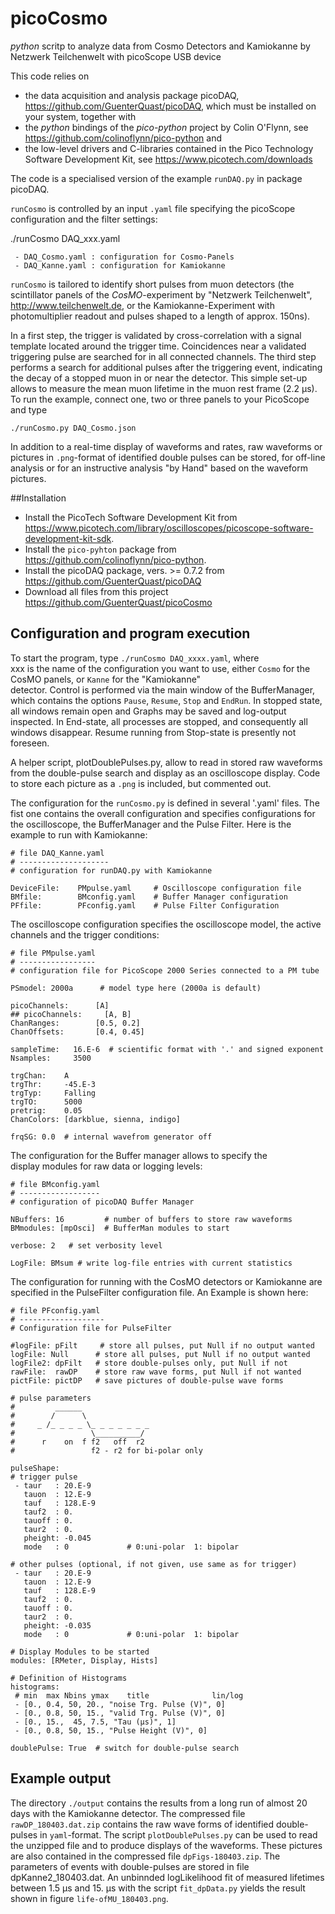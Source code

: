 # picoCosmo

*python* scritp to analyze data from Cosmo Detectors and Kamiokanne 
 by Netzwerk Teilchenwelt with picoScope USB device

This code relies on

  - the data acquisition and analysis package
    picoDAQ, https://github.com/GuenterQuast/picoDAQ, which 
    must be installed on your system, together with 
  - the  *python* bindings of the *pico-python* project by
    Colin O'Flynn, see https://github.com/colinoflynn/pico-python and 
  - the low-level drivers and C-libraries contained in 
    the Pico Technology Software Development Kit,
    see  https://www.picotech.com/downloads

The code is a specialised version of the example `runDAQ.py`
in package picoDAQ.

`runCosmo` is controlled by an input `.yaml` file specifying
the picoScope configuration and the filter settings:

   ./runCosmo DAQ_xxx.yaml

     - DAQ_Cosmo.yaml : configuration for Cosmo-Panels
     - DAQ_Kanne.yaml : configuration for Kamiokanne

`runCosmo` is tailored to identify short pulses from muon detectors (the 
scintillator panels of the *CosMO*-experiment by "Netzwerk Teilchenwelt",
http://www.teilchenwelt.de, or the Kamiokanne-Experiment with
photomultiplier readout and pulses shaped to a length of approx. 150ns). 

In a first step, the trigger is validated by cross-correlation with a signal template located around the trigger time. Coincidences near a validated triggering pulse are searched for in all connected channels. 
The third step performs a search for additional pulses after the
triggering event, indicating the decay of a stopped muon in or near the detector. This simple set-up allows to measure the mean muon lifetime
in the muon rest frame (2.2 µs). To run the example, connect one, two
or three panels to your PicoScope and type

  `./runCosmo.py DAQ_Cosmo.json` 


In addition to a real-time display of waveforms and rates, raw waveforms
or pictures in `.png`-format of identified double pulses can be stored,
for off-line analysis or for an instructive analysis "by Hand" based
on the waveform pictures.


##Installation

  - Install the PicoTech Software Development Kit from  
    <https://www.picotech.com/library/oscilloscopes/picoscope-software-development-kit-sdk>.
  - Install the `pico-pyhton` package from   
    <https://github.com/colinoflynn/pico-python>.
  - Install the picoDAQ package, vers. >= 0.7.2 from 
    <https://github.com/GuenterQuast/picoDAQ> 
  - Download all files from this project
    <https://github.com/GuenterQuast/picoCosmo> 

## Configuration and program execution
To start the program, type `./runCosmo DAQ_xxxx.yaml`, where  
xxx is the name of the configuration you want to use, either
`Cosmo` for the CosMO panels, or `Kanne` for the "Kamiokanne"   
detector. Control is performed via the main window of the
BufferManager, which contains the options `Pause`, `Resume`,
`Stop` and `EndRun`. In stopped state, all windows remain open
and Graphs may be saved and log-output inspected. In End-state,
all processes are stopped, and consequently all windows disappear.
Resume running from Stop-state is presently not foreseen. 

A helper script, plotDoublePulses.py, allow to read in stored
raw waveforms from the double-pulse search and display as an
oscilloscope display. Code to store each picture as a `.png`
is included, but commented out.

The configuration for the `runCosmo.py` is defined in several '.yaml' files. The fist one contains the overall configuration and specifies
configurations for the oscilloscope, the BufferManager and the Pulse
Filter.  Here is the example to run with Kamiokanne:

    # file DAQ_Kanne.yaml
    # --------------------
    # configuration for runDAQ.py with Kamiokanne 

    DeviceFile:    PMpulse.yaml     # Oscilloscope configuration file
    BMfile:        BMconfig.yaml    # Buffer Manager configuration
    PFfile:        PFconfig.yaml    # Pulse Filter Configuration 

The oscilloscope configuration specifies the oscilloscope model,
 the active channels and the trigger conditions:

    # file PMpulse.yaml
    # -----------------
    # configuration file for PicoScope 2000 Series connected to a PM tube

    PSmodel: 2000a      # model type here (2000a is default)

    picoChannels:      [A]
    ## picoChannels:     [A, B]
    ChanRanges:        [0.5, 0.2]
    ChanOffsets:       [0.4, 0.45]

    sampleTime:   16.E-6  # scientific format with '.' and signed exponent 
    Nsamples:     3500

    trgChan:    A
    trgThr:     -45.E-3
    trgTyp:     Falling
    trgTO:      5000
    pretrig:    0.05
    ChanColors: [darkblue, sienna, indigo]

    frqSG: 0.0  # internal wavefrom generator off

The configuration for the Buffer manager allows to specify the   
display modules for raw data or logging levels:  

    # file BMconfig.yaml
    # ------------------
    # configuration of picoDAQ Buffer Manager 

    NBuffers: 16         # number of buffers to store raw waveforms
    BMmodules: [mpOsci]  # BufferMan modules to start

    verbose: 2   # set verbosity level

    LogFile: BMsum # write log-file entries with current statistics

The configuration for running with the CosMO detectors or Kamiokanne
are specified in the PulseFilter configuration file.  An Example is
shown here: 

    # file PFconfig.yaml
    # -------------------
    # Configuration file for PulseFilter

    #logFile: pFilt     # store all pulses, put Null if no output wanted
    logFile: Null      # store all pulses, put Null if no output wanted
    logFile2: dpFilt   # store double-pulses only, put Null if not
    rawFile:  rawDP    # store raw wave forms, put Null if not wanted
    pictFile: pictDP   # save pictures of double-pulse wave forms

    # pulse parameters
    #         ______
    #        /      \  
    #     _ /_ _ _ _ \_ _ _ _ _ _ _   
    #                 \__________/
    #      r    on  f f2   off  r2 
    #                 f2 - r2 for bi-polar only

    pulseShape:
    # trigger pulse
     - taur   : 20.E-9
       tauon  : 12.E-9 
       tauf   : 128.E-9 
       tauf2  : 0. 
       tauoff : 0. 
       taur2  : 0.
       pheight: -0.045
       mode   : 0             # 0:uni-polar  1: bipolar 

    # other pulses (optional, if not given, use same as for trigger)
     - taur   : 20.E-9
       tauon  : 12.E-9 
       tauf   : 128.E-9 
       tauf2  : 0. 
       tauoff : 0. 
       taur2  : 0.
       pheight: -0.035
       mode   : 0             # 0:uni-polar  1: bipolar 

    # Display Modules to be started
    modules: [RMeter, Display, Hists]

    # Definition of Histograms
    histograms:
     # min  max Nbins ymax    title              lin/log
     - [0., 0.4, 50, 20., "noise Trg. Pulse (V)", 0]
     - [0., 0.8, 50, 15., "valid Trg. Pulse (V)", 0]
     - [0., 15.,  45, 7.5, "Tau (µs)", 1]
     - [0., 0.8, 50, 15., "Pulse Height (V)", 0]

    doublePulse: True  # switch for double-pulse search


## Example output
The directory `./output` contains the results from a long run of almost
20 days with the Kamiokanne detector. The compressed file `rawDP_180403.dat.zip` contains the raw wave forms of identified double-pulses in `yaml`-format. The script `plotDoublePulses.py` can be used to read the unzipped file and to produce displays of the waveforms. These
pictures are also contained in the compressed file `dpFigs-180403.zip`.
The parameters of events with double-pulses are stored in 
file dpKanne2_180403.dat. An unbinnded logLikelihood fit of measured
lifetimes between 1.5 µs and 15. µs with the script `fit_dpData.py`
yields the result shown in figure `life-ofMU_180403.png`.    




